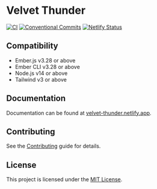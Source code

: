 # Velvet Thunder

[![CI](https://github.com/Bagaar/velvet-thunder/workflows/CI/badge.svg)](https://github.com/Bagaar/velvet-thunder/actions?query=workflow%3ACI)
[![Conventional Commits](https://img.shields.io/badge/Conventional%20Commits-1.0.0-yellow.svg)](https://conventionalcommits.org)
[![Netlify Status](https://api.netlify.com/api/v1/badges/9b6ec67f-2c2a-42e1-a29e-ad9c1d9f3b3e/deploy-status)](https://app.netlify.com/sites/velvet-thunder/deploys)

## Compatibility

- Ember.js v3.28 or above
- Ember CLI v3.28 or above
- Node.js v14 or above
- Tailwind v3 or above

## Documentation

Documentation can be found at [velvet-thunder.netlify.app](https://velvet-thunder.netlify.app/).

## Contributing

See the [Contributing](CONTRIBUTING.md) guide for details.

## License

This project is licensed under the [MIT License](LICENSE.md).
